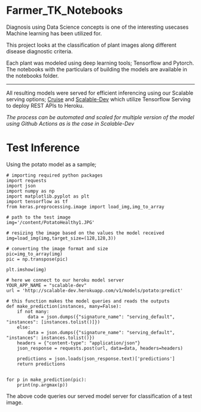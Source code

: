 # Farmer_TK_Notebooks
Diagnosis using Data Science concepts is one of the interesting usecases Machine learning has been utilized for.

This project looks at the classification of plant images along different disease diagnostic criteria.

Each plant was modeled using deep learning tools; Tensorflow and Pytorch. The notebooks with the particulars of building the models are available in the notebooks folder.

----

All resulting models were served for efficient inferencing using our Scalable serving options; [Cruise](https://github.com/JesuFemi-O/Cruise) and [Scalable-Dev](https://github.com/ThinkAwt-Inc/Scalable-Dev) which utilize Tensorflow Serving to deploy REST APIs to Heroku.

*The process can be automated and scaled for multiple version of the model using Github Actions as is the case in Scalable-Dev*

# Test Inference

Using the potato model as a sample;

```
# importing required python packages
import requests
import json
import numpy as np
import matplotlib.pyplot as plt
import tensorflow as tf
from keras.preprocessing.image import load_img,img_to_array

# path to the test image
img='/content/PotatoHealthy1.JPG'

# resizing the image based on the values the model received
img=load_img(img,target_size=(128,128,3))

# converting the image format and size
pic=img_to_array(img)
pic = np.transpose(pic)

plt.imshow(img)

# here we connect to our heroku model server
YOUR_APP_NAME = "scalable-dev"
url = 'http://scalable-dev.herokuapp.com/v1/models/potato:predict'

# this function makes the model queries and reads the outputs
def make_prediction(instances, many=False):
    if not many:
        data = json.dumps({"signature_name": "serving_default", "instances": [instances.tolist()]})
    else:
        data = json.dumps({"signature_name": "serving_default", "instances": instances.tolist()})
    headers = {"content-type": "application/json"}
    json_response = requests.post(url, data=data, headers=headers)
  
    predictions = json.loads(json_response.text)['predictions']
    return predictions


for p in make_prediction(pic):
    print(np.argmax(p))
```

The above code queries our served model server for classification of a test image.